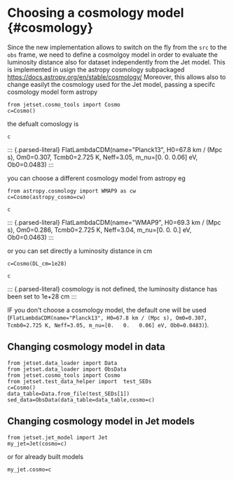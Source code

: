 Choosing a cosmology model {#cosmology}
==========================

Since the new implementation allows to switch on the fly from the `src`
to the `obs` frame, we need to define a cosmolgoy model in order to
evaluate the luminosity distance also for dataset independently from the
Jet model. This is implemented in usign the astropy cosmology
subpackaged <https://docs.astropy.org/en/stable/cosmology/> Moreover,
this allows also to change easilyt the cosmology used for the Jet model,
passing a specifc cosmology model form astropy

``` {.sourceCode .ipython3}
from jetset.cosmo_tools import Cosmo
c=Cosmo()
```

the defualt comoslogy is

``` {.sourceCode .ipython3}
c
```

::: {.parsed-literal}
FlatLambdaCDM(name=\"Planck13\", H0=67.8 km / (Mpc s), Om0=0.307,
Tcmb0=2.725 K, Neff=3.05, m\_nu=\[0. 0. 0.06\] eV, Ob0=0.0483)
:::

you can choose a different cosmology model from astropy eg

``` {.sourceCode .ipython3}
from astropy.cosmology import WMAP9 as cw
c=Cosmo(astropy_cosmo=cw)
```

``` {.sourceCode .ipython3}
c
```

::: {.parsed-literal}
FlatLambdaCDM(name=\"WMAP9\", H0=69.3 km / (Mpc s), Om0=0.286,
Tcmb0=2.725 K, Neff=3.04, m\_nu=\[0. 0. 0.\] eV, Ob0=0.0463)
:::

or you can set directly a luminosity distance in cm

``` {.sourceCode .ipython3}
c=Cosmo(DL_cm=1e28)
```

``` {.sourceCode .ipython3}
c
```

::: {.parsed-literal}
cosmology is not defined, the luminosity distance has been set to 1e+28
cm
:::

IF you don't choose a cosmology model, the default one will be used
(`FlatLambdaCDM(name="Planck13", H0=67.8 km / (Mpc s), Om0=0.307, Tcmb0=2.725 K, Neff=3.05, m_nu=[0.   0.   0.06] eV, Ob0=0.0483)`).

Changing cosmology model in data
--------------------------------

``` {.sourceCode .ipython3}
from jetset.data_loader import Data
from jetset.data_loader import ObsData
from jetset.cosmo_tools import Cosmo
from jetset.test_data_helper import  test_SEDs
c=Cosmo()
data_table=Data.from_file(test_SEDs[1])
sed_data=ObsData(data_table=data_table,cosmo=c)
```

Changing cosmology model in Jet models
--------------------------------------

``` {.sourceCode .ipython3}
from jetset.jet_model import Jet
my_jet=Jet(cosmo=c)
```

or for already built models

``` {.sourceCode .ipython3}
my_jet.cosmo=c
```
